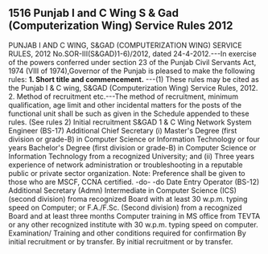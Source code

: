 ## 1516 Punjab I and C Wing S & Gad (Computerization Wing) Service Rules 2012
 
PUNJAB I AND C WING, S&GAD
(COMPUTERIZATION WING) SERVICE RULES, 2012
No.SOR-III(S&GAD)1-6)/2012, dated 24-4-2012.---In exercise of the powers conferred under section 23 of the Punjab Civil Servants Act, 1974 (VIII of 1974),Governor of the Punjab is pleased to make the following rules:
**1. Short title and commencement.**
---(1) These rules may be cited as the Punjab I & C wing, S&GAD (Computerization Wing) Service Rules, 2012.
2. Method of recruitment etc.---The method of recruitment, minimum qualification, age limit and other incidental matters for the posts of the functional unit shall be such as given in the Schedule appended to these rules.
   (See rules 2)
   Initial recruitment
   S&GAD
   1 & C Wing
   Network System Engineer (BS-17)
   Additional Chief Secretary
   (i) Master's Degree (first division or grade-B) in Computer Science or Information Technology or four years Bachelor's Degree (first division or grade-B) in Computer Science or Information Technology from a recognized University; and (ii) Three years experience of network administration or troubleshooting in a reputable public or private sector organization. Note: Preference shall be given to those who are MSCF, CCNA certified.
   -do-
   -do
   Date Entry Operator (BS-12)
   Additional Secretary (Admn)
   Intermediate in Computer Science (ICS) (second division) froma recognized Board with at least 30 w.p.m. typing speed on Computer; or F.A./F.Sc. (Second division) from a recognized Board and at least three months Computer training in MS office from TEVTA or any other recognized institute with 30 w.p.m. typing speed on computer.
   Examination/ Training and other conditions required for confirmation
   By initial recruitment or by transfer.
   By initial recruitment or by transfer.

